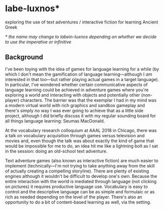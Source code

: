 # labe-luxnos*

exploring the use of text adventures / interactive fiction for learning Ancient Greek

_* the name may change to labein-luxnos depending on whether we decide to use the imperative or infinitive_

## Background

I've been toying with the idea of games for language learning for a while (by which I don't mean the gamification of language learning—although I _am_ interested in that too—but rather playing actual games in a target language). In particular, I've wondered whether certain communicative aspects of language learning could be achieved in adventure games where you're exploring a world and interacting with objects and potentially other (non-player) characters. The barrier was that the exemplar I had in my mind was a modern virtual world with rich graphics and sandbox gameplay and there's simply no way I was ever going to achieve that as a little side project, although I did briefly discuss it with my regular sounding board for all things language learning: Seumas MacDonald.

At the vocabulary research colloquium at AAAL 2018 in Chicago, there was a talk on vocabulary acquisition through games versus television and movies and, even though the talk was about exactly the kind of game that would be impossible for me to do, an idea hit me like a lightning bolt as I sat in the session: doing an old-school text adventure.

Text adventure games (also known as interactive fiction) are much easier to implement (technically—I'm not trying to take anything away from the skill of actually creating a compelling storyline). There are plenty of existing engines although it wouldn't be difficult to develop one's own. Because the entire interaction with the world is mediated through language (not clicking on pictures) it requires productive language use. Vocabulary is easy to control and the descriptive language can be as simple and formulaic or as rich as needed depending on the level of the player. There's also an opportunity to do a bit of content-based learning as well, via the setting.
